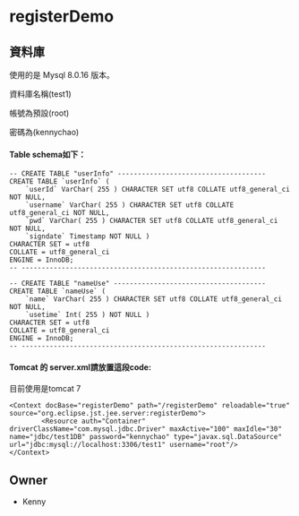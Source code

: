 # registerDemo



## 資料庫
使用的是 Mysql 8.0.16 版本。

資料庫名稱(test1)

帳號為預設(root)

密碼為(kennychao)

#### Table schema如下：

```
-- CREATE TABLE "userInfo" -------------------------------------
CREATE TABLE `userInfo` ( 
	`userId` VarChar( 255 ) CHARACTER SET utf8 COLLATE utf8_general_ci NOT NULL,
	`username` VarChar( 255 ) CHARACTER SET utf8 COLLATE utf8_general_ci NOT NULL,
	`pwd` VarChar( 255 ) CHARACTER SET utf8 COLLATE utf8_general_ci NOT NULL,
	`signdate` Timestamp NOT NULL )
CHARACTER SET = utf8
COLLATE = utf8_general_ci
ENGINE = InnoDB;
-- -------------------------------------------------------------
```

```
-- CREATE TABLE "nameUse" --------------------------------------
CREATE TABLE `nameUse` ( 
	`name` VarChar( 255 ) CHARACTER SET utf8 COLLATE utf8_general_ci NOT NULL,
	`usetime` Int( 255 ) NOT NULL )
CHARACTER SET = utf8
COLLATE = utf8_general_ci
ENGINE = InnoDB;
-- -------------------------------------------------------------
```


#### Tomcat 的 server.xml請放置這段code:
目前使用是tomcat 7

```
<Context docBase="registerDemo" path="/registerDemo" reloadable="true" source="org.eclipse.jst.jee.server:registerDemo">
      	<Resource auth="Container" driverClassName="com.mysql.jdbc.Driver" maxActive="100" maxIdle="30" name="jdbc/test1DB" password="kennychao" type="javax.sql.DataSource" url="jdbc:mysql://localhost:3306/test1" username="root"/>
</Context>
```



## Owner

- Kenny
